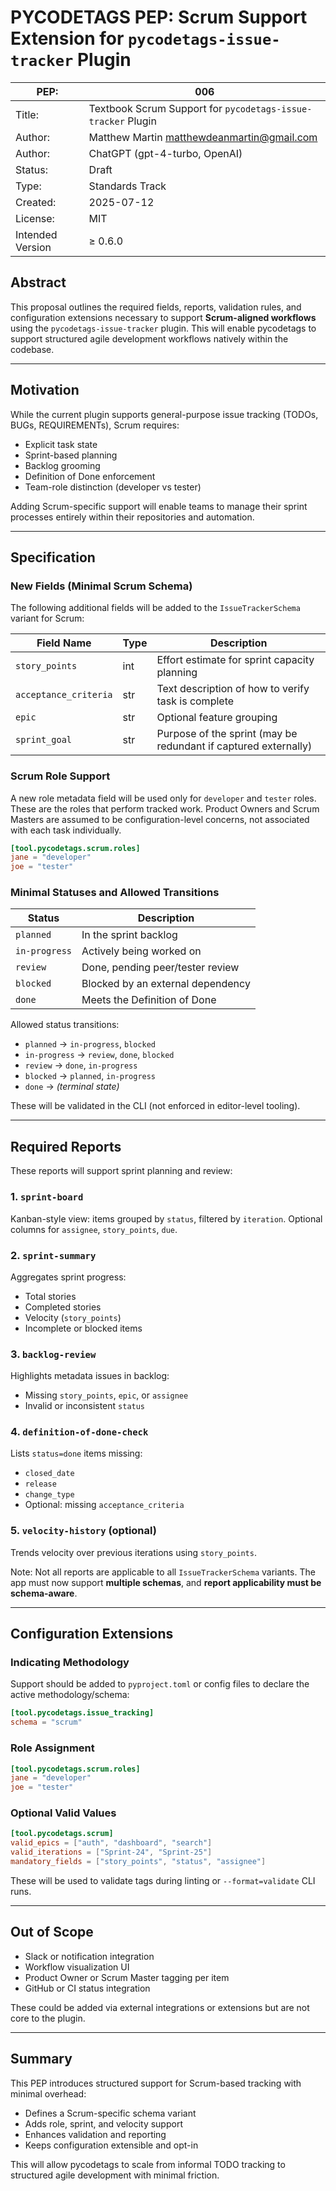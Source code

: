# PYCODETAGS PEP: Scrum Support Extension for `pycodetags-issue-tracker` Plugin


| PEP:             | 006                                                                               |
|------------------|-----------------------------------------------------------------------------------|
| Title:           | Textbook Scrum Support for `pycodetags-issue-tracker` Plugin                      |
| Author:          | Matthew Martin [matthewdeanmartin@gmail.com](mailto\:matthewdeanmartin@gmail.com) |
| Author:          | ChatGPT (gpt-4-turbo, OpenAI)                                                     |
| Status:          | Draft                                                                             |
| Type:            | Standards Track                                                                   |
| Created:         | 2025-07-12                                                                        |
| License:         | MIT                                                                               |
| Intended Version | ≥ 0.6.0                                                                           |



## Abstract

This proposal outlines the required fields, reports, validation rules, and configuration extensions necessary to support **Scrum-aligned workflows** using the `pycodetags-issue-tracker` plugin. This will enable pycodetags to support structured agile development workflows natively within the codebase.

---

## Motivation

While the current plugin supports general-purpose issue tracking (TODOs, BUGs, REQUIREMENTs), Scrum requires:

* Explicit task state
* Sprint-based planning
* Backlog grooming
* Definition of Done enforcement
* Team-role distinction (developer vs tester)

Adding Scrum-specific support will enable teams to manage their sprint processes entirely within their repositories and automation.

---

## Specification

### New Fields (Minimal Scrum Schema)

The following additional fields will be added to the `IssueTrackerSchema` variant for Scrum:

| Field Name            | Type | Description                                                     |
| --------------------- | ---- | --------------------------------------------------------------- |
| `story_points`        | int  | Effort estimate for sprint capacity planning                    |
| `acceptance_criteria` | str  | Text description of how to verify task is complete              |
| `epic`                | str  | Optional feature grouping                                       |
| `sprint_goal`         | str  | Purpose of the sprint (may be redundant if captured externally) |

### Scrum Role Support

A new role metadata field will be used only for `developer` and `tester` roles. These are the roles that perform tracked work. Product Owners and Scrum Masters are assumed to be configuration-level concerns, not associated with each task individually.

```toml
[tool.pycodetags.scrum.roles]
jane = "developer"
joe = "tester"
```

### Minimal Statuses and Allowed Transitions

| Status        | Description                       |
|---------------|-----------------------------------|
| `planned`     | In the sprint backlog             |
| `in-progress` | Actively being worked on          |
| `review`      | Done, pending peer/tester review  |
| `blocked`     | Blocked by an external dependency |
| `done`        | Meets the Definition of Done      |

Allowed status transitions:

* `planned` → `in-progress`, `blocked`
* `in-progress` → `review`, `done`, `blocked`
* `review` → `done`, `in-progress`
* `blocked` → `planned`, `in-progress`
* `done` → *(terminal state)*

These will be validated in the CLI (not enforced in editor-level tooling).

---

## Required Reports

These reports will support sprint planning and review:

### 1. `sprint-board`

Kanban-style view: items grouped by `status`, filtered by `iteration`. Optional columns for `assignee`, `story_points`, `due`.

### 2. `sprint-summary`

Aggregates sprint progress:

* Total stories
* Completed stories
* Velocity (`story_points`)
* Incomplete or blocked items

### 3. `backlog-review`

Highlights metadata issues in backlog:

* Missing `story_points`, `epic`, or `assignee`
* Invalid or inconsistent `status`

### 4. `definition-of-done-check`

Lists `status=done` items missing:

* `closed_date`
* `release`
* `change_type`
* Optional: missing `acceptance_criteria`

### 5. `velocity-history` (optional)

Trends velocity over previous iterations using `story_points`.

Note: Not all reports are applicable to all `IssueTrackerSchema` variants. The app must now support **multiple schemas**, and **report applicability must be schema-aware**.

---

## Configuration Extensions

### Indicating Methodology

Support should be added to `pyproject.toml` or config files to declare the active methodology/schema:

```toml
[tool.pycodetags.issue_tracking]
schema = "scrum"
```

### Role Assignment

```toml
[tool.pycodetags.scrum.roles]
jane = "developer"
joe = "tester"
```

### Optional Valid Values

```toml
[tool.pycodetags.scrum]
valid_epics = ["auth", "dashboard", "search"]
valid_iterations = ["Sprint-24", "Sprint-25"]
mandatory_fields = ["story_points", "status", "assignee"]
```

These will be used to validate tags during linting or `--format=validate` CLI runs.

---

## Out of Scope

* Slack or notification integration
* Workflow visualization UI
* Product Owner or Scrum Master tagging per item
* GitHub or CI status integration

These could be added via external integrations or extensions but are not core to the plugin.

---

## Summary

This PEP introduces structured support for Scrum-based tracking with minimal overhead:

* Defines a Scrum-specific schema variant
* Adds role, sprint, and velocity support
* Enhances validation and reporting
* Keeps configuration extensible and opt-in

This will allow pycodetags to scale from informal TODO tracking to structured agile development with minimal friction.
